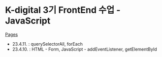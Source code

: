 # K-digital 3기 FrontEnd 수업 - JavaScript

[Pages](https://mnmn092631.github.io/K-digital-2023-3-JS/)

- 23.4.11. : querySelectorAll, forEach
- 23.4.10. : HTML - Form, JavaScript - addEventListener, getElementById
